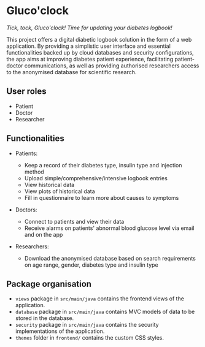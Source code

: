 # Gluco'clock
_Tick, tock, Gluco'clock! Time for updating your diabetes logbook!_ 

This project offers a digital diabetic logbook solution in the form of a web application. By providing a simplistic user interface and essential functionalities backed up by cloud databases and security configurations, the app aims at improving diabetes patient experience, facilitating patient-doctor communications, as well as providing authorised researchers access to the anonymised database for scientific research.

## User roles
- Patient
- Doctor
- Researcher

## Functionalities
- Patients:
  - Keep a record of their diabetes type, insulin type and injection method
  - Upload simple/comprehensive/intensive logbook entries
  - View historical data
  - View plots of historical data
  - Fill in questionnaire to learn more about causes to symptoms

- Doctors:
  - Connect to patients and view their data
  - Receive alarms on patients' abnormal blood glucose level via email and on the app

- Researchers:
  - Download the anonymised database based on search requirements on age range, gender, diabetes type and insulin type

## Package organisation
- `views` package in `src/main/java` contains the frontend views of the application.
- `database` package in `src/main/java` contains MVC models of data to be stored in the database.
- `security` package in `src/main/java` contains the security implementations of the application.
- `themes` folder in `frontend/` contains the custom CSS styles.
